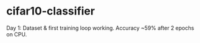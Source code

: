 # cifar10-classifier
Day 1: Dataset &amp; first training loop working. Accuracy ~59% after 2 epochs on CPU.
